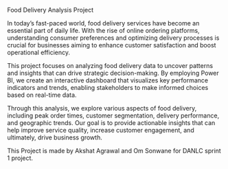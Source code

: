 Food Delivery Analysis Project

In today’s fast-paced world, food delivery services have become an essential part of daily life.
With the rise of online ordering platforms, understanding consumer preferences and optimizing delivery
processes is crucial for businesses aiming to enhance customer satisfaction and boost operational efficiency.

This project focuses on analyzing food delivery data to uncover patterns and insights that can drive strategic 
decision-making. By employing Power BI, we create an interactive dashboard that visualizes key performance indicators
and trends, enabling stakeholders to make informed choices based on real-time data.

Through this analysis, we explore various aspects of food delivery, including peak order times, customer segmentation, 
delivery performance, and geographic trends. Our goal is to provide actionable insights that can help 
improve service quality, increase customer engagement, and ultimately, drive business growth.

This Project is made by Akshat Agrawal and Om Sonwane for DANLC sprint 1 project.
